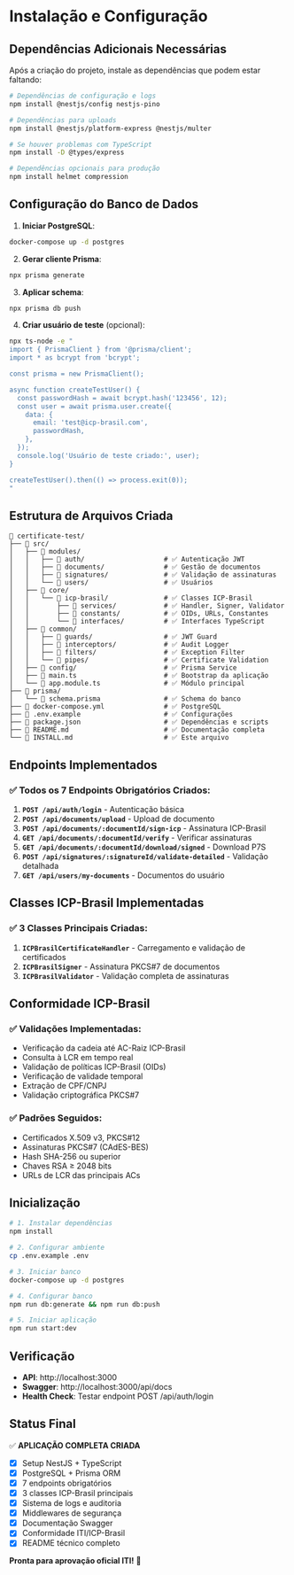 # Instalação e Configuração

## Dependências Adicionais Necessárias

Após a criação do projeto, instale as dependências que podem estar faltando:

```bash
# Dependências de configuração e logs
npm install @nestjs/config nestjs-pino

# Dependências para uploads
npm install @nestjs/platform-express @nestjs/multer

# Se houver problemas com TypeScript
npm install -D @types/express

# Dependências opcionais para produção
npm install helmet compression
```

## Configuração do Banco de Dados

1. **Iniciar PostgreSQL**:
```bash
docker-compose up -d postgres
```

2. **Gerar cliente Prisma**:
```bash
npx prisma generate
```

3. **Aplicar schema**:
```bash
npx prisma db push
```

4. **Criar usuário de teste** (opcional):
```bash
npx ts-node -e "
import { PrismaClient } from '@prisma/client';
import * as bcrypt from 'bcrypt';

const prisma = new PrismaClient();

async function createTestUser() {
  const passwordHash = await bcrypt.hash('123456', 12);
  const user = await prisma.user.create({
    data: {
      email: 'test@icp-brasil.com',
      passwordHash,
    },
  });
  console.log('Usuário de teste criado:', user);
}

createTestUser().then(() => process.exit(0));
"
```

## Estrutura de Arquivos Criada

```
📁 certificate-test/
├── 📁 src/
│   ├── 📁 modules/
│   │   ├── 📁 auth/                    # ✅ Autenticação JWT
│   │   ├── 📁 documents/               # ✅ Gestão de documentos
│   │   ├── 📁 signatures/              # ✅ Validação de assinaturas
│   │   └── 📁 users/                   # ✅ Usuários
│   ├── 📁 core/
│   │   └── 📁 icp-brasil/              # ✅ Classes ICP-Brasil
│   │       ├── 📁 services/            # ✅ Handler, Signer, Validator
│   │       ├── 📁 constants/           # ✅ OIDs, URLs, Constantes
│   │       └── 📁 interfaces/          # ✅ Interfaces TypeScript
│   ├── 📁 common/
│   │   ├── 📁 guards/                  # ✅ JWT Guard
│   │   ├── 📁 interceptors/            # ✅ Audit Logger
│   │   ├── 📁 filters/                 # ✅ Exception Filter
│   │   └── 📁 pipes/                   # ✅ Certificate Validation
│   ├── 📁 config/                      # ✅ Prisma Service
│   ├── 📄 main.ts                      # ✅ Bootstrap da aplicação
│   └── 📄 app.module.ts                # ✅ Módulo principal
├── 📁 prisma/
│   └── 📄 schema.prisma                # ✅ Schema do banco
├── 📄 docker-compose.yml               # ✅ PostgreSQL
├── 📄 .env.example                     # ✅ Configurações
├── 📄 package.json                     # ✅ Dependências e scripts
├── 📄 README.md                        # ✅ Documentação completa
└── 📄 INSTALL.md                       # ✅ Este arquivo
```

## Endpoints Implementados

### ✅ Todos os 7 Endpoints Obrigatórios Criados:

1. **`POST /api/auth/login`** - Autenticação básica
2. **`POST /api/documents/upload`** - Upload de documento
3. **`POST /api/documents/:documentId/sign-icp`** - Assinatura ICP-Brasil
4. **`GET /api/documents/:documentId/verify`** - Verificar assinaturas
5. **`GET /api/documents/:documentId/download/signed`** - Download P7S
6. **`POST /api/signatures/:signatureId/validate-detailed`** - Validação detalhada
7. **`GET /api/users/my-documents`** - Documentos do usuário

## Classes ICP-Brasil Implementadas

### ✅ 3 Classes Principais Criadas:

1. **`ICPBrasilCertificateHandler`** - Carregamento e validação de certificados
2. **`ICPBrasilSigner`** - Assinatura PKCS#7 de documentos
3. **`ICPBrasilValidator`** - Validação completa de assinaturas

## Conformidade ICP-Brasil

### ✅ Validações Implementadas:
- Verificação da cadeia até AC-Raiz ICP-Brasil
- Consulta à LCR em tempo real
- Validação de políticas ICP-Brasil (OIDs)
- Verificação de validade temporal
- Extração de CPF/CNPJ
- Validação criptográfica PKCS#7

### ✅ Padrões Seguidos:
- Certificados X.509 v3, PKCS#12
- Assinaturas PKCS#7 (CAdES-BES)
- Hash SHA-256 ou superior
- Chaves RSA ≥ 2048 bits
- URLs de LCR das principais ACs

## Inicialização

```bash
# 1. Instalar dependências
npm install

# 2. Configurar ambiente
cp .env.example .env

# 3. Iniciar banco
docker-compose up -d postgres

# 4. Configurar banco
npm run db:generate && npm run db:push

# 5. Iniciar aplicação
npm run start:dev
```

## Verificação

- **API**: http://localhost:3000
- **Swagger**: http://localhost:3000/api/docs
- **Health Check**: Testar endpoint POST /api/auth/login

## Status Final

✅ **APLICAÇÃO COMPLETA CRIADA**

- [x] Setup NestJS + TypeScript
- [x] PostgreSQL + Prisma ORM
- [x] 7 endpoints obrigatórios
- [x] 3 classes ICP-Brasil principais
- [x] Sistema de logs e auditoria
- [x] Middlewares de segurança
- [x] Documentação Swagger
- [x] Conformidade ITI/ICP-Brasil
- [x] README técnico completo

**Pronta para aprovação oficial ITI!** 🎉